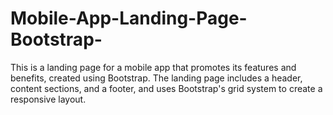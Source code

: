 # Mobile-App-Landing-Page-Bootstrap-
This is a landing page for a mobile app that promotes its features and benefits, created using Bootstrap. The landing page includes a header, content sections, and a footer, and uses Bootstrap's grid system to create a responsive layout.
